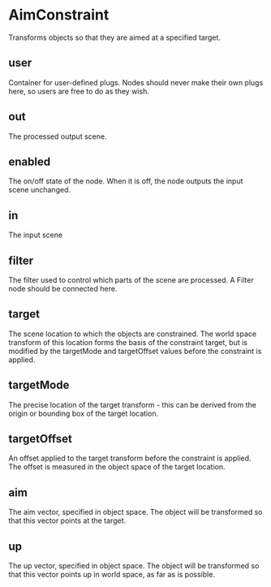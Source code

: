 # AimConstraint

Transforms objects so that they are aimed at
a specified target.

## user

 Container for user-defined plugs. Nodes
should never make their own plugs here,
so users are free to do as they wish.

## out

 The processed output scene.

## enabled

 The on/off state of the node. When it is off, the node outputs the input scene unchanged.

## in

 The input scene

## filter

 The filter used to control which parts of the scene are
processed. A Filter node should be connected here.

## target

 The scene location to which the objects are constrained.
The world space transform of this location forms the basis
of the constraint target, but is modified by the targetMode
and targetOffset values before the constraint is applied.

## targetMode

 The precise location of the target transform - this can be
derived from the origin or bounding box of the target location.

## targetOffset

 An offset applied to the target transform before the constraint
is applied. The offset is measured in the object space of the
target location.

## aim

 The aim vector, specified in object space. The
object will be transformed so that this vector
points at the target.

## up

 The up vector, specified in object space. The
object will be transformed so that this vector
points up in world space, as far as is possible.

